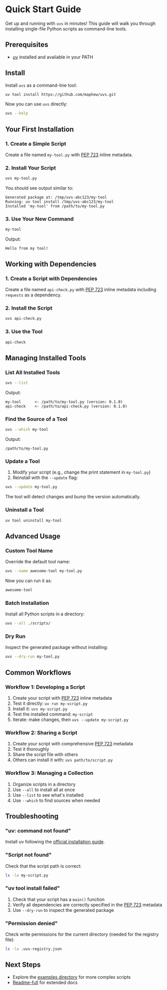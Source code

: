 # Quick Start Guide

Get up and running with `uvs` in minutes! This guide will walk you through installing single-file Python scripts as command-line tools.

## Prerequisites

- [uv](https://docs.astral.sh/uv/getting-started/installation/) installed and available in your PATH

## Install

Install `uvs` as a command-line tool:

```bash
uv tool install https://github.com/maphew/uvs.git
```

Now you can use `uvs` directly:

```bash
uvs --help
```

## Your First Installation

### 1. Create a Simple Script

Create a file named `my-tool.py` with [PEP 723](https://peps.python.org/pep-0723/) inline metadata.

### 2. Install Your Script

```bash
uvs my-tool.py
```

You should see output similar to:

```
Generated package at: /tmp/uvs-abc123/my-tool
Running: uv tool install /tmp/uvs-abc123/my-tool
Installed 'my-tool' from /path/to/my-tool.py
```

### 3. Use Your New Command

```bash
my-tool
```

Output:
```
Hello from my tool!
```

## Working with Dependencies

### 1. Create a Script with Dependencies

Create a file named `api-check.py` with [PEP 723](https://peps.python.org/pep-0723/) inline metadata including `requests` as a dependency.

### 2. Install the Script

```bash
uvs api-check.py
```

### 3. Use the Tool

```bash
api-check
```

## Managing Installed Tools

### List All Installed Tools

```bash
uvs --list
```

Output:
```
my-tool      <- /path/to/my-tool.py (version: 0.1.0)
api-check    <- /path/to/api-check.py (version: 0.1.0)
```

### Find the Source of a Tool

```bash
uvs --which my-tool
```

Output:
```
/path/to/my-tool.py
```

### Update a Tool

1. Modify your script (e.g., change the print statement in `my-tool.py`)
2. Reinstall with the `--update` flag:

```bash
uvs --update my-tool.py
```

The tool will detect changes and bump the version automatically.

### Uninstall a Tool

```bash
uv tool uninstall my-tool
```

## Advanced Usage

### Custom Tool Name

Override the default tool name:

```bash
uvs --name awesome-tool my-tool.py
```

Now you can run it as:
```bash
awesome-tool
```

### Batch Installation

Install all Python scripts in a directory:

```bash
uvs --all ./scripts/
```

### Dry Run

Inspect the generated package without installing:

```bash
uvs --dry-run my-tool.py
```

## Common Workflows

### Workflow 1: Developing a Script

1. Create your script with [PEP 723](https://peps.python.org/pep-0723/) inline metadata
2. Test it directly: `uv run my-script.py`
3. Install it: `uvs my-script.py`
4. Test the installed command: `my-script`
5. Iterate: make changes, then `uvs --update my-script.py`

### Workflow 2: Sharing a Script

1. Create your script with comprehensive [PEP 723](https://peps.python.org/pep-0723/) metadata
2. Test it thoroughly
3. Share the script file with others
4. Others can install it with: `uvs path/to/script.py`

### Workflow 3: Managing a Collection

1. Organize scripts in a directory
2. Use `--all` to install all at once
3. Use `--list` to see what's installed
4. Use `--which` to find sources when needed

## Troubleshooting

### "uv: command not found"

Install uv following the [official installation guide](https://docs.astral.sh/uv/getting-started/installation/).

### "Script not found"

Check that the script path is correct:
```bash
ls -la my-script.py
```

### "uv tool install failed"

1. Check that your script has a `main()` function
2. Verify all dependencies are correctly specified in the [PEP 723](https://peps.python.org/pep-0723/) metadata
3. Use `--dry-run` to inspect the generated package

### "Permission denied"

Check write permissions for the current directory (needed for the registry file):
```bash
ls -la .uvs-registry.json
```

## Next Steps

- Explore the [examples directory](examples/) for more complex scripts
- [Readme-full](Readme-full.md) for extended docs
